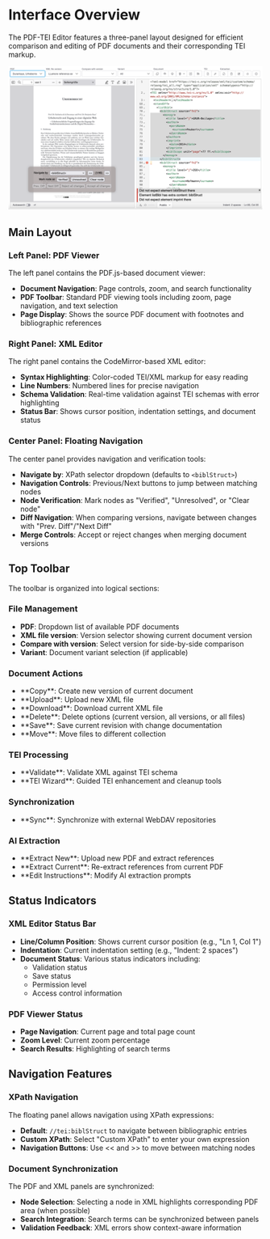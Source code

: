 # Interface Overview

The PDF-TEI Editor features a three-panel layout designed for efficient comparison and editing of PDF documents and their corresponding TEI markup.

![Main Interface](./images/interface-overview.png)

## Main Layout

### Left Panel: PDF Viewer
The left panel contains the PDF.js-based document viewer:

- **Document Navigation**: Page controls, zoom, and search functionality
- **PDF Toolbar**: Standard PDF viewing tools including zoom, page navigation, and text selection
- **Page Display**: Shows the source PDF document with footnotes and bibliographic references

### Right Panel: XML Editor  
The right panel contains the CodeMirror-based XML editor:

- **Syntax Highlighting**: Color-coded TEI/XML markup for easy reading
- **Line Numbers**: Numbered lines for precise navigation
- **Schema Validation**: Real-time validation against TEI schemas with error highlighting
- **Status Bar**: Shows cursor position, indentation settings, and document status

### Center Panel: Floating Navigation
The center panel provides navigation and verification tools:

- **Navigate by**: XPath selector dropdown (defaults to `<biblStruct>`)
- **Navigation Controls**: Previous/Next buttons to jump between matching nodes
- **Node Verification**: Mark nodes as "Verified", "Unresolved", or "Clear node"
- **Diff Navigation**: When comparing versions, navigate between changes with "Prev. Diff"/"Next Diff"
- **Merge Controls**: Accept or reject changes when merging document versions

## Top Toolbar

The toolbar is organized into logical sections:

### File Management
- **PDF**: Dropdown list of available PDF documents
- **XML file version**: Version selector showing current document version
- **Compare with version**: Select version for side-by-side comparison
- **Variant**: Document variant selection (if applicable)

### Document Actions
- <!-- <sl-icon name="copy"></sl-icon> --> **Copy**: Create new version of current document
- <!-- <sl-icon name="cloud-upload"></sl-icon> --> **Upload**: Upload new XML file
- <!-- <sl-icon name="cloud-download"></sl-icon> --> **Download**: Download current XML file  
- <!-- <sl-icon name="trash3"></sl-icon> --> **Delete**: Delete options (current version, all versions, or all files)
- <!-- <sl-icon name="save"></sl-icon> --> **Save**: Save current revision with change documentation
- <!-- <sl-icon name="folder-symlink"></sl-icon> --> **Move**: Move files to different collection

### TEI Processing
- <!-- <sl-icon name="check-circle"></sl-icon> --> **Validate**: Validate XML against TEI schema
- <!-- <sl-icon name="magic"></sl-icon> --> **TEI Wizard**: Guided TEI enhancement and cleanup tools

### Synchronization
- <!-- <sl-icon name="arrow-repeat"></sl-icon> --> **Sync**: Synchronize with external WebDAV repositories

### AI Extraction
- <!-- <sl-icon name="filetype-pdf"></sl-icon> --> **Extract New**: Upload new PDF and extract references
- <!-- <sl-icon name="clipboard2-plus"></sl-icon> --> **Extract Current**: Re-extract references from current PDF
- <!-- <sl-icon name="pencil-square"></sl-icon> --> **Edit Instructions**: Modify AI extraction prompts

## Status Indicators

### XML Editor Status Bar
- **Line/Column Position**: Shows current cursor position (e.g., "Ln 1, Col 1")
- **Indentation**: Current indentation setting (e.g., "Indent: 2 spaces")
- **Document Status**: Various status indicators including:
  - Validation status
  - Save status  
  - Permission level
  - Access control information

### PDF Viewer Status
- **Page Navigation**: Current page and total page count
- **Zoom Level**: Current zoom percentage
- **Search Results**: Highlighting of search terms

## Navigation Features

### XPath Navigation
The floating panel allows navigation using XPath expressions:
- **Default**: `//tei:biblStruct` to navigate between bibliographic entries
- **Custom XPath**: Select "Custom XPath" to enter your own expression
- **Navigation Buttons**: Use << and >> to move between matching nodes

### Document Synchronization
The PDF and XML panels are synchronized:
- **Node Selection**: Selecting a node in XML highlights corresponding PDF area (when possible)
- **Search Integration**: Search terms can be synchronized between panels
- **Validation Feedback**: XML errors show context-aware information

